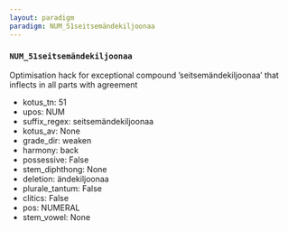 ```yaml
---
layout: paradigm
paradigm: NUM_51seitsemändekiljoonaa
---
```

### ` NUM_51seitsemändekiljoonaa `

Optimisation hack for exceptional compound ’seitsemändekiljoonaa’ that inflects in all parts with agreement
* kotus_tn: 51
* upos: NUM
* suffix_regex: seitsemändekiljoonaa
* kotus_av: None
* grade_dir: weaken
* harmony: back
* possessive: False
* stem_diphthong: None
* deletion: ändekiljoonaa
* plurale_tantum: False
* clitics: False
* pos: NUMERAL
* stem_vowel: None
